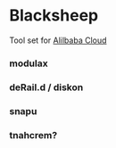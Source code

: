 Blacksheep
===============


Tool set for [Alilbaba Cloud](https://www.alibabacloud.com/)



### modulax

### deRail.d / diskon

### snapu

### tnahcrem?
